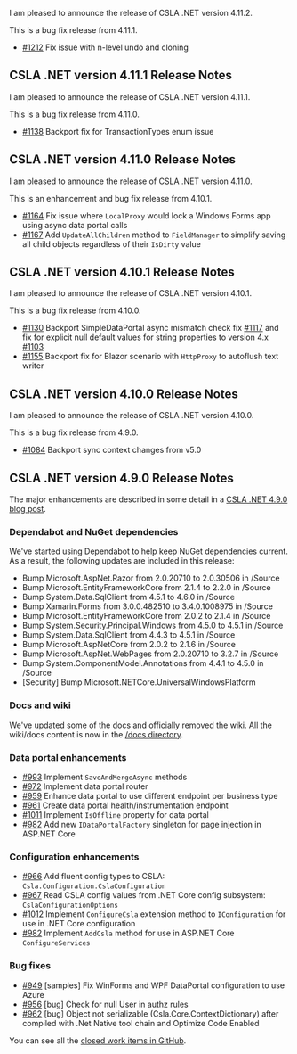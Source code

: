 I am pleased to announce the release of CSLA .NET version 4.11.2.

This is a bug fix release from 4.11.1.

* [#1212](https://github.com/MarimerLLC/csla/issues/1212) Fix issue with n-level undo and cloning

## CSLA .NET version 4.11.1 Release Notes

I am pleased to announce the release of CSLA .NET version 4.11.1.

This is a bug fix release from 4.11.0.

* [#1138](https://github.com/MarimerLLC/csla/issues/1138) Backport fix for TransactionTypes enum issue

## CSLA .NET version 4.11.0 Release Notes

I am pleased to announce the release of CSLA .NET version 4.11.0.

This is an enhancement and bug fix release from 4.10.1.

* [#1164](https://github.com/marimerllc/csla/issues/1164) Fix issue where `LocalProxy` would lock a Windows Forms app using async data portal calls
* [#1167](https://github.com/marimerllc/csla/issues/1167) Add `UpdateAllChildren` method to `FieldManager` to simplify saving all child objects regardless of their `IsDirty` value

## CSLA .NET version 4.10.1 Release Notes

I am pleased to announce the release of CSLA .NET version 4.10.1.

This is a bug fix release from 4.10.0.

* [#1130](https://github.com/marimerllc/csla/issues/1130) Backport SimpleDataPortal async mismatch check fix [#1117](https://github.com/marimerllc/csla/issues/1117) and fix for explicit null default values for string properties to version 4.x [#1103](https://github.com/marimerllc/csla/issues/1103)
* [#1155](https://github.com/marimerllc/csla/issues/1155) Backport fix for Blazor scenario with `HttpProxy` to autoflush text writer

## CSLA .NET version 4.10.0 Release Notes

I am pleased to announce the release of CSLA .NET version 4.10.0.

This is a bug fix release from 4.9.0.

* [#1084](https://github.com/marimerllc/csla/issues/1084) Backport sync context changes from v5.0 

## CSLA .NET version 4.9.0 Release Notes

The major enhancements are described in some detail in a [CSLA .NET 4.9.0 blog post](http://www.lhotka.net/weblog/CSLANETVersion49NewFeatures.aspx).

### Dependabot and NuGet dependencies
We've started using Dependabot to help keep NuGet dependencies current. As a result, the following updates are included in this release:

* Bump Microsoft.AspNet.Razor from 2.0.20710 to 2.0.30506 in /Source
* Bump Microsoft.EntityFrameworkCore from 2.1.4 to 2.2.0 in /Source
* Bump System.Data.SqlClient from 4.5.1 to 4.6.0 in /Source
* Bump Xamarin.Forms from 3.0.0.482510 to 3.4.0.1008975 in /Source
* Bump Microsoft.EntityFrameworkCore from 2.0.2 to 2.1.4 in /Source 
* Bump System.Security.Principal.Windows from 4.5.0 to 4.5.1 in /Source 
* Bump System.Data.SqlClient from 4.4.3 to 4.5.1 in /Source 
* Bump Microsoft.AspNetCore from 2.0.2 to 2.1.6 in /Source 
* Bump Microsoft.AspNet.WebPages from 2.0.20710 to 3.2.7 in /Source 
* Bump System.ComponentModel.Annotations from 4.4.1 to 4.5.0 in /Source 
* [Security] Bump Microsoft.NETCore.UniversalWindowsPlatform 

### Docs and wiki
We've updated some of the docs and officially removed the wiki. All the wiki/docs content is now in the [/docs directory](https://github.com/MarimerLLC/csla/blob/master/docs/index.md).

### Data portal enhancements

* [#993](https://github.com/marimerllc/csla/issues/993) Implement `SaveAndMergeAsync` methods 
* [#972](https://github.com/marimerllc/csla/issues/972) Implement data portal router
* [#959](https://github.com/marimerllc/csla/issues/959) Enhance data portal to use different endpoint per business type
* [#961](https://github.com/marimerllc/csla/issues/961) Create data portal health/instrumentation endpoint
* [#1011](https://github.com/marimerllc/csla/issues/1011) Implement `IsOffline` property for data portal
* [#982](https://github.com/marimerllc/csla/issues/982) Add new `IDataPortalFactory` singleton for page injection in ASP.NET Core

### Configuration enhancements

* [#966](https://github.com/marimerllc/csla/issues/966) Add fluent config types to CSLA: `Csla.Configuration.CslaConfiguration`
* [#967](https://github.com/marimerllc/csla/issues/967) Read CSLA config values from .NET Core config subsystem: `CslaConfigurationOptions`
* [#1012](https://github.com/marimerllc/csla/issues/1012) Implement `ConfigureCsla` extension method to `IConfiguration` for use in .NET Core configuration
* [#982](https://github.com/marimerllc/csla/issues/982) Implement `AddCsla` method for use in ASP.NET Core `ConfigureServices` 

### Bug fixes

* [#949](https://github.com/marimerllc/csla/issues/949) [samples] Fix WinForms and WPF DataPortal configuration to use Azure
* [#956](https://github.com/marimerllc/csla/issues/956) [bug] Check for null User in authz rules 
* [#962](https://github.com/marimerllc/csla/issues/962) [bug] Object not serializable (Csla.Core.ContextDictionary) after compiled with .Net Native tool chain and Optimize Code Enabled

You can see all the [closed work items in GitHub](https://github.com/MarimerLLC/csla/projects/4).
